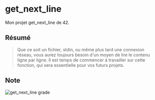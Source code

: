 # get_next_line
Mon projet get_next_line de 42.

## Résumé
> Que ce soit un fichier, stdin, ou même plus tard une connexion réseau, vous aurez toujours besoin d'un moyen de lire le contenu ligne par ligne. Il est temps de commencer à travailler sur cette fonction, qui sera essentielle pour vos futurs projets.

## Note
![get_next_line grade](https://badge42.vercel.app/api/v2/cl1kx405i014409ju8dq834q5/project/2382762)
